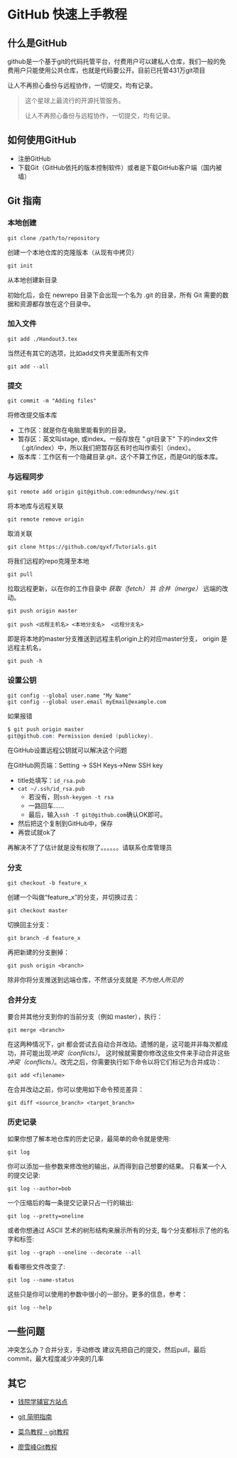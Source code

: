 # GitHub 快速上手教程

## 什么是GitHub

github是一个基于git的代码托管平台，付费用户可以建私人仓库，我们一般的免费用户只能使用公共仓库，也就是代码要公开。目前已托管431万git项目

让人不再担心备份与远程协作，一切提交，均有记录。

> 这个星球上最流行的开源托管服务。
>
> 让人不再担心备份与远程协作，一切提交，均有记录。

## 如何使用GitHub

- 注册GitHub
- 下载Git（GitHub依托的版本控制软件）或者是下载GitHub客户端（国内被墙）


## Git 指南
### 本地创建

    git clone /path/to/repository 

创建一个本地仓库的克隆版本（从现有中拷贝）

    git init

从本地创建新目录

初始化后，会在 newrepo 目录下会出现一个名为 .git 的目录，所有 Git 需要的数据和资源都存放在这个目录中。

### 加入文件
    git add ./Handout3.tex

当然还有其它的选项，比如add文件夹里面所有文件

    git add --all


### 提交
    git commit -m "Adding files"

将修改提交版本库

- 工作区：就是你在电脑里能看到的目录。
- 暂存区：英文叫stage, 或index。一般存放在 ".git目录下" 下的index文件（.git/index）中，所以我们把暂存区有时也叫作索引（index）。
- 版本库：工作区有一个隐藏目录.git，这个不算工作区，而是Git的版本库。

### 与远程同步

    git remote add origin git@github.com:edmundwsy/new.git

将本地库与远程关联

    git remote remove origin

取消关联

    git clone https://github.com/qyxf/Tutorials.git

将我们远程的repo克隆至本地

    git pull

拉取远程更新，以在你的工作目录中 *获取（fetch）* 并 *合并（merge）* 远端的改动。

    git push origin master

    git push <远程主机名> <本地分支名>  <远程分支名>

即是将本地的master分支推送到远程主机origin上的对应master分支， origin 是远程主机名，

    git push -h

### 设置公钥

    git config --global user.name "My Name" 
    git config --global user.email myEmail@example.com

如果报错

```powershell
$ git push origin master                                 
git@github.com: Permission denied (publickey).
```

在GitHub设置远程公钥就可以解决这个问题

在GitHub网页端：Setting -> SSH Keys->New SSH key

- title处填写：`id_rsa.pub`
- `cat ~/.ssh/id_rsa.pub`
  - 若没有，则`ssh-keygen -t rsa`
  - 一路回车......
  - 最后，输入`ssh -T git@github.com`确认OK即可。
- 然后把这个复制到GitHub中，保存
- 再尝试就ok了

再解决不了了估计就是没有权限了。。。。。。请联系仓库管理员

### 分支


    git checkout -b feature_x

创建一个叫做“feature_x”的分支，并切换过去：

    git checkout master

切换回主分支：

    git branch -d feature_x

再把新建的分支删掉：

    git push origin <branch>

除非你将分支推送到远端仓库，不然该分支就是 *不为他人所见的*

### 合并分支


要合并其他分支到你的当前分支（例如 master），执行：

    git merge <branch>

在这两种情况下，git 都会尝试去自动合并改动。遗憾的是，这可能并非每次都成功，并可能出现*冲突（conflicts）*。 这时候就需要你修改这些文件来手动合并这些*冲突（conflicts）*。改完之后，你需要执行如下命令以将它们标记为合并成功：

    git add <filename>

在合并改动之前，你可以使用如下命令预览差异：

    git diff <source_branch> <target_branch>

### 历史记录

如果你想了解本地仓库的历史记录，最简单的命令就是使用: 

    git log

你可以添加一些参数来修改他的输出，从而得到自己想要的结果。 只看某一个人的提交记录:

    git log --author=bob

一个压缩后的每一条提交记录只占一行的输出:

    git log --pretty=oneline

或者你想通过 ASCII 艺术的树形结构来展示所有的分支, 每个分支都标示了他的名字和标签: 

    git log --graph --oneline --decorate --all

看看哪些文件改变了: 

    git log --name-status

这些只是你可以使用的参数中很小的一部分。更多的信息，参考：

    git log --help

## 一些问题

冲突怎么办？合并分支，手动修改
建议先把自己的提交，然后pull，最后commit，最大程度减少冲突的几率

## 其它

- [钱院学辅官方站点](https://github.com/qyxf)

- [git 简明指南](http://rogerdudler.github.io/git-guide/index.zh.html)

- [菜鸟教程 - git教程](http://www.runoob.com/git/git-tutorial.html)

- [廖雪峰Git教程](
https://www.liaoxuefeng.com/wiki/0013739516305929606dd18361248578c67b8067c8c017b000)

